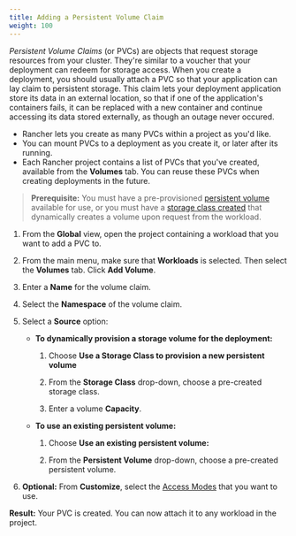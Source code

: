 ```yaml
---
title: Adding a Persistent Volume Claim
weight: 100
---
```


_Persistent Volume Claims_ (or PVCs) are objects that request storage resources from your cluster. They're similar to a voucher that your deployment can redeem for storage access. When you create a deployment, you should usually attach a PVC so that your application can lay claim to persistent storage. This claim lets your deployment application store its data in an external location, so that if one of the application's containers fails, it can be replaced with a new container and continue accessing its data stored externally, as though an outage never occured.

- Rancher lets you create as many PVCs within a project as you'd like.
- You can mount PVCs to a deployment as you create it, or later after its running.
- Each Rancher project contains a list of PVCs that you've created, available from the **Volumes** tab. You can reuse these PVCs when creating deployments in the future.

>**Prerequisite:**
> You must have a pre-provisioned [persistent volume](../../clusters/adding-storage/#adding-a-persistent-volume) available for use, or you must have a [storage class created](../../clusters/adding-storage/adding-storage-classes) that dynamically creates a volume upon request from the workload.

1. From the **Global** view, open the project containing a workload that you want to add a PVC to.

1. From the main menu, make sure that **Workloads** is selected. Then select the **Volumes** tab. Click **Add Volume**.

1. Enter a **Name** for the volume claim.

1. Select the **Namespace** of the volume claim.

1. Select a **Source** option:

    - **To dynamically provision a storage volume for the deployment:**

        1. Choose **Use a Storage Class to provision a new persistent volume**

        1. From the **Storage Class** drop-down, choose a pre-created storage class.

        1. Enter a volume **Capacity**.

    - **To use an existing persistent volume:**

        1. Choose **Use an existing persistent volume:**

        1. From the **Persistent Volume** drop-down, choose a pre-created persistent volume.

7. **Optional:** From **Customize**, select the [Access Modes](https://kubernetes.io/docs/concepts/storage/persistent-volumes/#access-modes) that you want to use.

**Result:** Your PVC is created. You can now attach it to any workload in the project.

